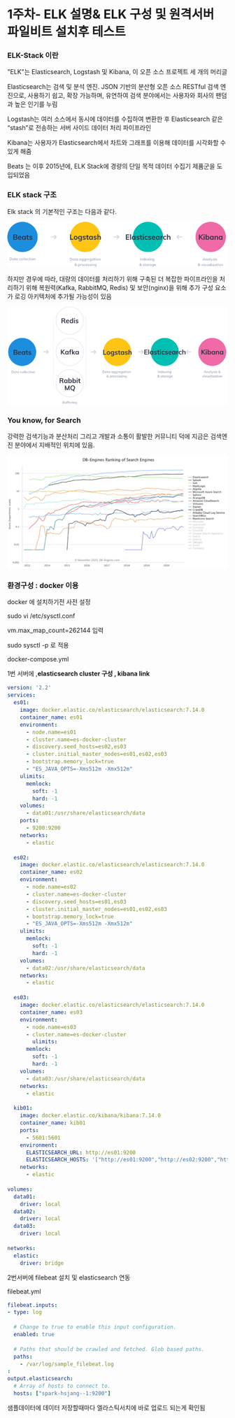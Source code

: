 # 1주차- ELK 설명& ELK 구성 및 원격서버 파일비트 설치후 테스트

### ELK-Stack 이란

"ELK"는 Elasticsearch, Logstash 및 Kibana, 이 오픈 소스 프로젝트 세 개의 머리글

Elasticsearch는 검색 및 분석 엔진. JSON 기반의 분산형 오픈 소스 RESTful 검색 엔진으로, 사용하기 쉽고, 확장 가능하며, 유연하여 검색 분야에서는 사용자와 회사의 팬덤과 높은 인기를 누림

 Logstash는 여러 소스에서 동시에 데이터를 수집하여 변환한 후 Elasticsearch 같은 “stash”로 전송하는 서버 사이드 데이터 처리 파이프라인

 Kibana는 사용자가 Elasticsearch에서 차트와 그래프를 이용해 데이터를 시각화할 수 있게 해줌

Beats 는 이후 2015년에, ELK Stack에 경량의 단일 목적 데이터 수집기 제품군을 도입되었음

### ELK stack 구조

Elk stack 의 기본적인 구조는 다음과 같다.


![ELK stack 기본 구조](./images/ELK%20Stack%20기본%20구조.png)

하지만 경우에 따라, 대량의 데이터를 처리하기 위해 구축된 더 복잡한 파이프라인을 처리하기 위해 복원력(Kafka, RabbitMQ, Redis) 및 보안(nginx)을 위해 추가 구성 요소가 로깅 아키텍처에 추가될 가능성이 있음


![ELK Stack 확장](./images/ELK%20Stack%20확장.png)

### You know, for Search

강력한 검색기능과 분산처리 그리고 개발과 소통이 활발한 커뮤니티 덕에 지금은 검색엔진 분야에서 지배적인 위치에 있음.

![검색엔진 순위](./images/검색엔진%20순위%20.png)


### 환경구성 : docker 이용

docker 에 설치하기전 사전 설정

sudo vi /etc/sysctl.conf

vm.max_map_count=262144 입력

sudo sysctl -p 로 적용

docker-compose.yml

1번 서버에 ,**elasticsearch cluster 구성 , kibana link**

```yaml
version: '2.2'
services:
  es01:
    image: docker.elastic.co/elasticsearch/elasticsearch:7.14.0
    container_name: es01
    environment:
      - node.name=es01
      - cluster.name=es-docker-cluster
      - discovery.seed_hosts=es02,es03
      - cluster.initial_master_nodes=es01,es02,es03
      - bootstrap.memory_lock=true
      - "ES_JAVA_OPTS=-Xms512m -Xmx512m"
    ulimits:
      memlock:
        soft: -1
        hard: -1
    volumes:
      - data01:/usr/share/elasticsearch/data
    ports:
      - 9200:9200
    networks:
      - elastic

  es02:
    image: docker.elastic.co/elasticsearch/elasticsearch:7.14.0
    container_name: es02
    environment:
      - node.name=es02
      - cluster.name=es-docker-cluster
      - discovery.seed_hosts=es01,es03
      - cluster.initial_master_nodes=es01,es02,es03
      - bootstrap.memory_lock=true
      - "ES_JAVA_OPTS=-Xms512m -Xmx512m"
    ulimits:
      memlock:
        soft: -1
        hard: -1
    volumes:
      - data02:/usr/share/elasticsearch/data
    networks:
      - elastic

  es03:
    image: docker.elastic.co/elasticsearch/elasticsearch:7.14.0
    container_name: es03
    environment:
      - node.name=es03
      - cluster.name=es-docker-cluster
		ulimits:
      memlock:
        soft: -1
        hard: -1
    volumes:
      - data03:/usr/share/elasticsearch/data
    networks:
      - elastic

  kib01:
    image: docker.elastic.co/kibana/kibana:7.14.0
    container_name: kib01
    ports:
      - 5601:5601
    environment:
      ELASTICSEARCH_URL: http://es01:9200
      ELASTICSEARCH_HOSTS: '["http://es01:9200","http://es02:9200","http://es03:9200"]'
    networks:
      - elastic

volumes:
  data01:
    driver: local
  data02:
    driver: local
  data03:
    driver: local

networks:
  elastic:
    driver: bridge
```

2번서버에 filebeat 설치 및 elasticsearch 연동

filebeat.yml

```yaml
filebeat.inputs:
- type: log

  # Change to true to enable this input configuration.
  enabled: true

  # Paths that should be crawled and fetched. Glob based paths.
  paths:
    - /var/log/sample_filebeat.log
:
output.elasticsearch:
  # Array of hosts to connect to.
  hosts: ["spark-hsjang--1:9200"]
```

샘플데이터에 데이터 저장할때마다 엘라스틱서치에 바로 업로드 되는게 확인됨